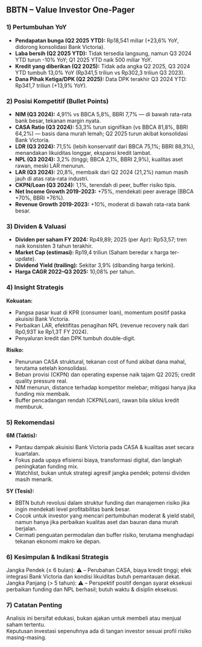 ## BBTN – Value Investor One-Pager

### 1) Pertumbuhan YoY
- **Pendapatan bunga (Q2 2025 YTD):** Rp18,541 miliar (+23,6% YoY, didorong konsolidasi Bank Victoria).
- **Laba bersih (Q2 2025 YTD):** Tidak tersedia langsung, namun Q3 2024 YTD turun -10% YoY; Q1 2025 YTD naik 500 miliar YoY.
- **Kredit yang diberikan (Q2 2025):** Tidak ada angka Q2 2025, Q3 2024 YTD tumbuh 13,0% YoY (Rp341,5 triliun vs Rp302,3 triliun Q3 2023).
- **Dana Pihak Ketiga/DPK (Q2 2025):** Data DPK terakhir Q3 2024 YTD: Rp341,7 triliun (+13,9% YoY).

### 2) Posisi Kompetitif (Bullet Points)
- **NIM (Q3 2024):** 4,91% vs BBCA 5,8%, BBRI 7,7% — di bawah rata-rata bank besar, tekanan margin nyata.
- **CASA Ratio (Q3 2024):** 53,3% turun signifikan (vs BBCA 81,8%, BBRI 64,2%) — basis dana murah lemah; Q2 2025 turun akibat konsolidasi Bank Victoria.
- **LDR (Q3 2024):** 71,5% (lebih konservatif dari BBCA 75,1%; BBRI 88,3%), menandakan likuiditas longgar, ekspansi kredit lambat.
- **NPL (Q3 2024):** 3,2% (tinggi; BBCA 2,1%, BBRI 2,9%), kualitas aset rawan, meski LAR menurun.
- **LAR (Q3 2024):** 20,8%, membaik dari Q2 2024 (21,2%) namun masih jauh di atas rata-rata industri.
- **CKPN/Loan (Q3 2024):** 1,1%, terendah di peer, buffer risiko tipis.
- **Net Income Growth 2019-2023:** +75%, mendekati peer average (BBCA +70%, BBRI +76%).
- **Revenue Growth 2019-2023:** +10%, moderat di bawah rata-rata bank besar.

### 3) Dividen & Valuasi
- **Dividen per saham FY 2024:** Rp49,89; 2025 (per Apr): Rp53,57; tren naik konsisten 3 tahun terakhir.
- **Market Cap (estimasi):** Rp19,4 triliun (Saham beredar x harga ter-update).
- **Dividend Yield (trailing):** Sekitar 3,9% (dibanding harga terkini).
- **Harga CAGR 2022–Q3 2025:** 10,08% per tahun.

### 4) Insight Strategis
**Kekuatan:**
- Pangsa pasar kuat di KPR (consumer loan), momentum positif paska akuisisi Bank Victoria.
- Perbaikan LAR, efektifitas penagihan NPL (revenue recovery naik dari Rp0,93T ke Rp1,3T FY 2024).
- Penyaluran kredit dan DPK tumbuh double-digit.

**Risiko:**
- Penurunan CASA struktural, tekanan cost of fund akibat dana mahal, terutama setelah konsolidasi.
- Beban provisi (CKPN) dan operating expense naik tajam Q2 2025; credit quality pressure real.
- NIM menurun, distance terhadap kompetitor melebar; mitigasi hanya jika funding mix membaik.
- Buffer pencadangan rendah (CKPN/Loan), rawan bila siklus kredit memburuk.

### 5) Rekomendasi
**6M (Taktis):**
- Pantau dampak akuisisi Bank Victoria pada CASA & kualitas aset secara kuartalan.
- Fokus pada upaya efisiensi biaya, transformasi digital, dan langkah peningkatan funding mix.
- Watchlist, bukan untuk strategi agresif jangka pendek; potensi dividen masih menarik.

**5Y (Tesis):**
- BBTN butuh revolusi dalam struktur funding dan manajemen risiko jika ingin mendekati level profitabilitas bank besar.
- Cocok untuk investor yang mencari pertumbuhan moderat & yield stabil, namun hanya jika perbaikan kualitas aset dan bauran dana murah berjalan.
- Cermati penguatan permodalan dan buffer risiko, terutama menghadapi tekanan ekonomi makro ke depan.

### 6) Kesimpulan & Indikasi Strategis
Jangka Pendek (≤ 6 bulan): ⚠️ – Perubahan CASA, biaya kredit tinggi; efek integrasi Bank Victoria dan kondisi likuiditas butuh pemantauan dekat.  
Jangka Panjang (> 5 tahun): ⚠️ – Perspektif positif dengan syarat eksekusi perbaikan funding dan NPL berhasil; butuh waktu & disiplin eksekusi.

### 7) Catatan Penting
Analisis ini bersifat edukasi, bukan ajakan untuk membeli atau menjual saham tertentu.  
Keputusan investasi sepenuhnya ada di tangan investor sesuai profil risiko masing-masing.